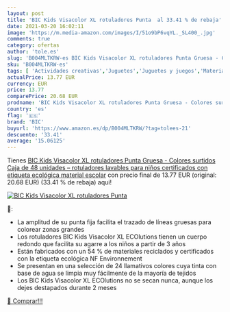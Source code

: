 ```yaml
---
layout: post
title: 'BIC Kids Visacolor XL rotuladores Punta  al 33.41 % de rebaja'
date: 2021-03-20 16:02:11
image: 'https://m.media-amazon.com/images/I/51o9bP6vqYL._SL400_.jpg'
comments: true
category: ofertas
author: 'tole.es'
slug: 'B004MLTKRW-es BIC Kids Visacolor XL rotuladores Punta Gruesa - Colores...'
sku: 'B004MLTKRW-es'
tags: [ 'Actividades creativas','Juguetes','Juguetes y juegos','Material de escritura y dibujo para niños','Rotuladores de colores para niños','bic','escolar','material','rotuladores', ]
actualPrice: 13.77 EUR
currency: EUR
price: 13.77
comparePrice: 20.68 EUR
prodname: 'BIC Kids Visacolor XL rotuladores Punta Gruesa - Colores surtidos  Caja de 48 unidades – rotuladores lavables para niños  certificados con etiqueta ecológica  material escolar'
country: 'es'
flag: '🇪🇸'
brand: 'BIC'
buyurl: 'https://www.amazon.es/dp/B004MLTKRW/?tag=tolees-21'
descuento: '33.41'
average: '15.06125'
---
```


Tienes [BIC Kids Visacolor XL rotuladores Punta Gruesa - Colores surtidos  Caja de 48 unidades – rotuladores lavables para niños  certificados con etiqueta ecológica  material escolar](https://www.amazon.es/dp/B004MLTKRW/?tag=tolees-21) con precio final de  13.77 EUR (original: 20.68 EUR) (33.41 %  de rebaja) aqui!

[![BIC Kids Visacolor XL rotuladores Punta ](https://m.media-amazon.com/images/I/51o9bP6vqYL._SL400_.jpg)](https://www.amazon.es/dp/B004MLTKRW/?tag=tolees-21)

🔎:

- La amplitud de su punta fija facilita el trazado de líneas gruesas para colorear zonas grandes
- Los rotuladores BIC Kids Visacolor XL ECOlutions tienen un cuerpo redondo que facilita su agarre a los niños a partir de 3 años
- Están fabricados con un 54 % de materiales reciclados y certificados con la etiqueta ecológica NF Environnement
- Se presentan en una selección de 24 llamativos colores cuya tinta con base de agua se limpia muy fácilmente de la mayoría de tejidos
- Los BIC Kids Visacolor XL ECOlutions no se secan nunca, aunque los dejes destapados durante 2 meses

[🛒 Comprar!!!](https://www.amazon.es/dp/B004MLTKRW/?tag=tolees-21)
